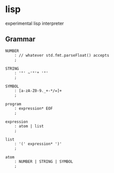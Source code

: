 # lisp
experimental lisp interpreter

## Grammar
```
NUMBER
    : // whatever std.fmt.parseFloat() accepts
    ;

STRING
    : '"' ~'"'* '"'
    ;

SYMBOL
    : [a-zA-Z0-9._+-*/=]+
    ;

program
    : expression* EOF
    ;

expression
    : atom | list
    ;

list
    : '(' expression* ')'
    ;

atom
    : NUMBER | STRING | SYMBOL
    ;
```
